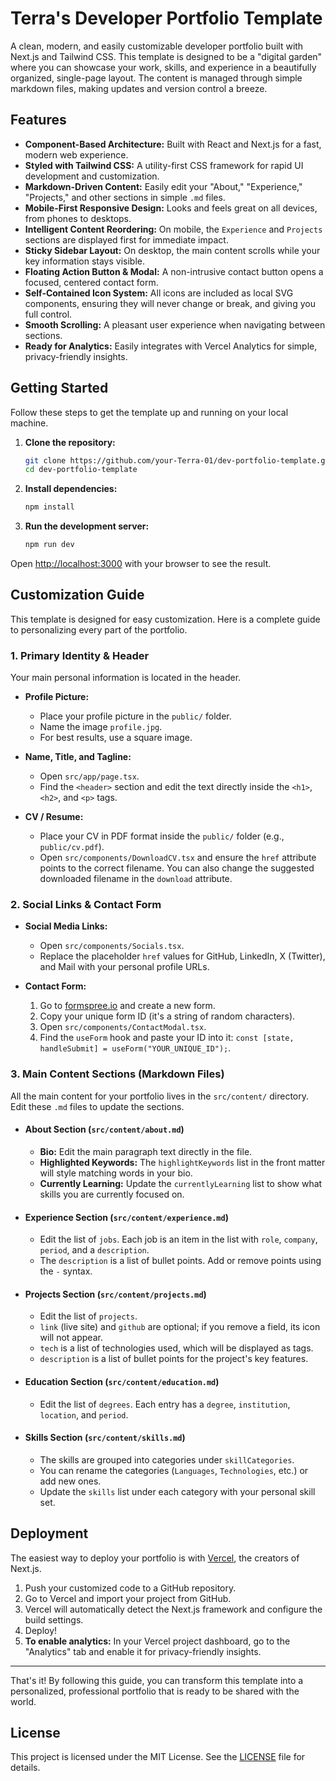 # Terra's Developer Portfolio Template

A clean, modern, and easily customizable developer portfolio built with Next.js and Tailwind CSS. This template is designed to be a "digital garden" where you can showcase your work, skills, and experience in a beautifully organized, single-page layout. The content is managed through simple markdown files, making updates and version control a breeze.

<!-- 
  TODO: Add a screenshot a GIF of the finished portfolio.
-->

## Features

- **Component-Based Architecture:** Built with React and Next.js for a fast, modern web experience.
- **Styled with Tailwind CSS:** A utility-first CSS framework for rapid UI development and customization.
- **Markdown-Driven Content:** Easily edit your "About," "Experience," "Projects," and other sections in simple `.md` files.
- **Mobile-First Responsive Design:** Looks and feels great on all devices, from phones to desktops.
- **Intelligent Content Reordering:** On mobile, the `Experience` and `Projects` sections are displayed first for immediate impact.
- **Sticky Sidebar Layout:** On desktop, the main content scrolls while your key information stays visible.
- **Floating Action Button & Modal:** A non-intrusive contact button opens a focused, centered contact form.
- **Self-Contained Icon System:** All icons are included as local SVG components, ensuring they will never change or break, and giving you full control.
- **Smooth Scrolling:** A pleasant user experience when navigating between sections.
- **Ready for Analytics:** Easily integrates with Vercel Analytics for simple, privacy-friendly insights.

## Getting Started

Follow these steps to get the template up and running on your local machine.

1.  **Clone the repository:**
    ```bash
    git clone https://github.com/your-Terra-01/dev-portfolio-template.git
    cd dev-portfolio-template
    ```

2.  **Install dependencies:**
    ```bash
    npm install
    ```

3.  **Run the development server:**
    ```bash
    npm run dev
    ```

Open [http://localhost:3000](http://localhost:3000) with your browser to see the result.

## Customization Guide

This template is designed for easy customization. Here is a complete guide to personalizing every part of the portfolio.

### 1. Primary Identity & Header

Your main personal information is located in the header.

-   **Profile Picture:**
    -   Place your profile picture in the `public/` folder.
    -   Name the image `profile.jpg`.
    -   For best results, use a square image.

-   **Name, Title, and Tagline:**
    -   Open `src/app/page.tsx`.
    -   Find the `<header>` section and edit the text directly inside the `<h1>`, `<h2>`, and `<p>` tags.

-   **CV / Resume:**
    -   Place your CV in PDF format inside the `public/` folder (e.g., `public/cv.pdf`).
    -   Open `src/components/DownloadCV.tsx` and ensure the `href` attribute points to the correct filename. You can also change the suggested downloaded filename in the `download` attribute.

### 2. Social Links & Contact Form

-   **Social Media Links:**
    -   Open `src/components/Socials.tsx`.
    -   Replace the placeholder `href` values for GitHub, LinkedIn, X (Twitter), and Mail with your personal profile URLs.

-   **Contact Form:**
    1.  Go to [formspree.io](https://formspree.io) and create a new form.
    2.  Copy your unique form ID (it's a string of random characters).
    3.  Open `src/components/ContactModal.tsx`.
    4.  Find the `useForm` hook and paste your ID into it: `const [state, handleSubmit] = useForm("YOUR_UNIQUE_ID");`.

### 3. Main Content Sections (Markdown Files)

All the main content for your portfolio lives in the `src/content/` directory. Edit these `.md` files to update the sections.

-   #### **About Section (`src/content/about.md`)**
    -   **Bio:** Edit the main paragraph text directly in the file.
    -   **Highlighted Keywords:** The `highlightKeywords` list in the front matter will style matching words in your bio.
    -   **Currently Learning:** Update the `currentlyLearning` list to show what skills you are currently focused on.

-   #### **Experience Section (`src/content/experience.md`)**
    -   Edit the list of `jobs`. Each job is an item in the list with `role`, `company`, `period`, and a `description`.
    -   The `description` is a list of bullet points. Add or remove points using the `-` syntax.

-   #### **Projects Section (`src/content/projects.md`)**
    -   Edit the list of `projects`.
    -   `link` (live site) and `github` are optional; if you remove a field, its icon will not appear.
    -   `tech` is a list of technologies used, which will be displayed as tags.
    -   `description` is a list of bullet points for the project's key features.

-   #### **Education Section (`src/content/education.md`)**
    -   Edit the list of `degrees`. Each entry has a `degree`, `institution`, `location`, and `period`.

-   #### **Skills Section (`src/content/skills.md`)**
    -   The skills are grouped into categories under `skillCategories`.
    -   You can rename the categories (`Languages`, `Technologies`, etc.) or add new ones.
    -   Update the `skills` list under each category with your personal skill set.

## Deployment

The easiest way to deploy your portfolio is with [Vercel](https://vercel.com/), the creators of Next.js.

1.  Push your customized code to a GitHub repository.
2.  Go to Vercel and import your project from GitHub.
3.  Vercel will automatically detect the Next.js framework and configure the build settings.
4.  Deploy!
5.  **To enable analytics:** In your Vercel project dashboard, go to the "Analytics" tab and enable it for privacy-friendly insights.

---

That's it! By following this guide, you can transform this template into a personalized, professional portfolio that is ready to be shared with the world.

## License

This project is licensed under the MIT License. See the [LICENSE](LICENSE) file for details.